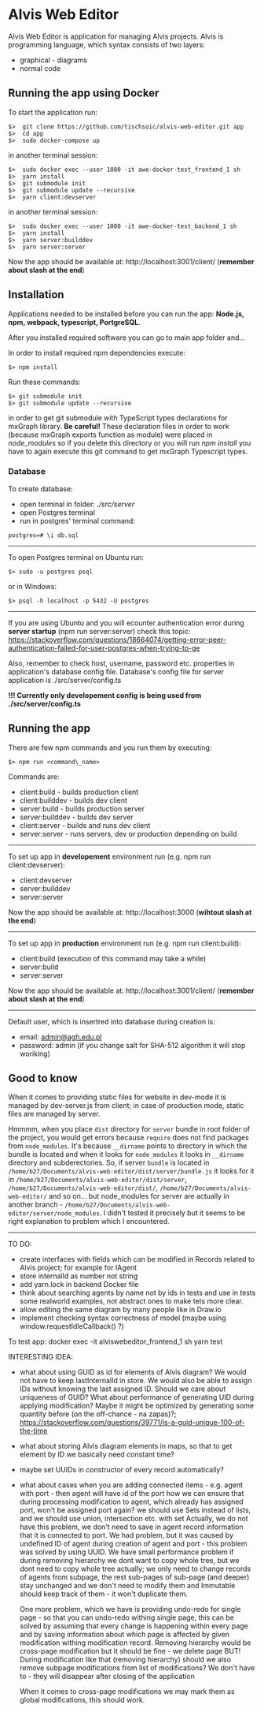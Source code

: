 # Alvis Web Editor
Alvis Web Editor is application for managing Alvis projects. Alvis is programming language, which syntax consists of two layers:
- graphical - diagrams
- normal code   

## Running the app using Docker

To start the application run: 
```
$>  git clone https://github.com/tischsoic/alvis-web-editor.git app
$>  cd app
$>  sudo docker-compose up
```

in another terminal session:
```
$>  sudo docker exec --user 1000 -it awe-docker-test_frontend_1 sh
$>  yarn install
$>  git submodule init
$>  git submodule update --recursive
$>  yarn client:devserver
```

in another terminal session:
```
$>  sudo docker exec --user 1000 -it awe-docker-test_backend_1 sh
$>  yarn install
$>  yarn server:builddev
$>  yarn server:server
```

Now the app should be available at: http://localhost:3001/client/ (**remember about slash at the end**)

## Installation

Applications needed to be installed before you can run the app: **Node.js, npm, webpack, typescript, PortgreSQL**. 

After you installed required software you can go to main app folder and...

In order to install required npm dependencies execute:
```
$> npm install
```

Run these commands:
```
$> git submodule init
$> git submodule update --recursive
```
in order to get git submodule with TypeScript types declarations for mxGraph library.
**Be careful!** These declaration files in order to work (because mxGraph exports function as module) were placed in _node\_modules_ so if you delete this directory or you will run _npm install_ you have to again execute this git command to get mxGraph Typescript types.

### Database

To create database:
- open terminal in folder: _./src/server_
- open Postgres terminal
- run in postgres' terminal command: 
```
postgres=# \i db.sql
```

------------------------------------

To open Postgres terminal on Ubuntu run:
```
$> sudo -u postgres psql
```
or in Windows:
```
$> psql -h localhost -p 5432 -U postgres
```

------------------------------------

If you are using Ubuntu and you will ecounter authentication error during **server startup** (npm run server:server) check this topic:
https://stackoverflow.com/questions/18664074/getting-error-peer-authentication-failed-for-user-postgres-when-trying-to-ge

Also, remember to check host, username, password etc. properties in application's database config file.
Database's config file for server application is ./src/server/config.ts

**!!! Currently only developement config is being used from ./src/server/config.ts**

## Running the app

There are few npm commands and you run them by executing:
```
$> npm run <command\_name>
```
Commands are:
- client:build - builds production client
- client:builddev - builds dev client
- server:build - builds production server
- server:builddev - builds dev server
- client:server - builds and runs dev client
- server:server - runs servers, dev or production depending on build

--------------------------------------

To set up app in **developement** environment run (e.g. npm run client:devserver):
- client:devserver
- server:builddev
- server:server

Now the app should be available at: http://localhost:3000 (**wihtout slash at the end**)

--------------------------------------

To set up app in **production** environment run (e.g. npm run client:build):
- client:build (execution of this command may take a while)
- server:build
- server:server

Now the app should be available at: http://localhost:3001/client/ (**remember about slash at the end**)

--------------------------------------

Default user, which is insertred into database during creation is:
- email: admin@agh.edu.pl
- password: admin (if you change salt for SHA-512 algorithm it will stop woriking)

## Good to know

When it comes to providing static files for website in dev-mode it is managed by dev-server.js from client; in case of production mode, static files are managed by server.

Hmmmm, when you place `dist` directory for `server` bundle in root folder of the project, you would get errors because `require` does not find packages from `node_modules`. It's because `__dirname` points to directory in which the bundle is located and when it looks for `node_modules` it looks in `__dirname` directory and subderectories. So, if server `bundle` is located in `/home/b27/Documents/alvis-web-editor/dist/server/bundle.js` it looks for it in `/home/b27/Documents/alvis-web-editor/dist/server`, `/home/b27/Documents/alvis-web-editor/dist/`, `/home/b27/Documents/alvis-web-editor/` and so on... but node_modules for server are actually in another branch - `/home/b27/Documents/alvis-web-editor/server/node_modules`.
I didn't tested it precisely but it seems to be right explanation to problem which I encountered.

--------------------------------------


TO DO:
- create interfaces with fields which can be modified in Records related to Alvis project; for example for IAgent
- store internalId as number not string
- add yarn.lock in backend Docker file
- think about searching agents by name not by ids in tests and use in tests some realworld examples, not abstract ones to make tets more clear.
- allow editing the same diagram by many people like in Draw.io
- implement checking syntax correctness of model (maybe using window.requestIdleCallback() ?)


To test app:
docker exec -it alviswebeditor_frontend_1 sh
yarn test

INTERESTING IDEA:
- what about using GUID as id for elements of Alvis diagram? We would not have to keep lastInternalId in store.
  We would also be able to assign IDs without knowing the last assigned ID. 
  Should we care about uniqueness of GUID?
  What about performance of generating UID during applying modification? Maybe it might be optimized by generating 
  some quantity before (on the off-chance - na zapas)?;
  https://stackoverflow.com/questions/39771/is-a-guid-unique-100-of-the-time
- what about storing Alvis diagram elements in maps, so that to get element by ID we basically need constant time?
- maybe set UUIDs in constructor of every record automatically?
- what about cases when you are adding connected items - e.g. agent with port - then agent will have id of the port
  how we can ensure that during processing modification to agent, which already has assigned port, won't be assigned port again?
  we should use Sets instead of lists, and we should use union, intersection etc. with set
  Actually, we do not have this problem, we don't need to save in agent record information that it is connected to port.
  We had problem, but it was caused by undefined ID of agent during creation of agent and port - this problem was
  solved by using UUID.
  We have small performance problem if during removing hierarchy we dont want to copy whole tree, but we dont need to copy
  whole tree actually; we only need to change records of agents from subpage, the rest sub-pages of sub-page (and deeper)
  stay unchanged and we don't need to modify them and Immutable should keep track of them - it won't duplicate them.
  
  One more problem, which we have is providing undo-redo for single page - so that you can undo-redo withing single page,
  this can be solved by assuming that every change is happening within every page and by saving information about
  which page is affected by given modification withing modification record.
  Removing hierarchy would be cross-page modification but it should be fine - we delete page BUT! During modification like that 
  (removing hierarchy) should we also remove subpage modifications from list of modifications?
  We don't have to - they will disappear after closing of the application

  When it comes to cross-page modifications we may mark them as global modifications, this should work.
